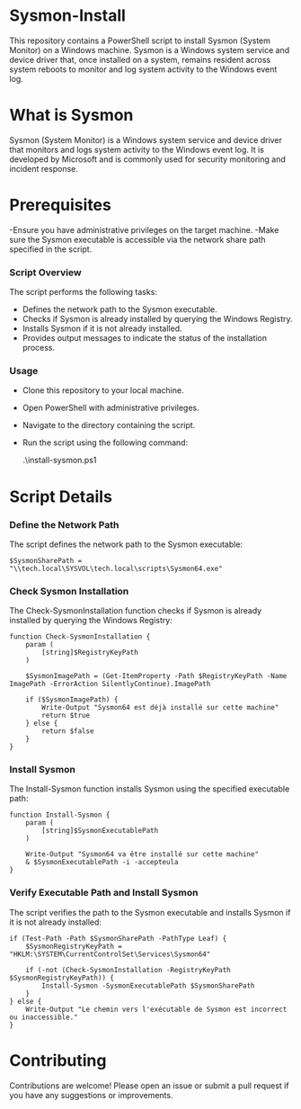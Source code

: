 # Sysmon-Install

This repository contains a PowerShell script to install Sysmon (System Monitor) on a Windows machine. Sysmon is a Windows system service and device driver that, once installed on a system, remains resident across system reboots to monitor and log system activity to the Windows event log.

# What is Sysmon 
Sysmon (System Monitor) is a Windows system service and device driver that monitors and logs system activity to the Windows event log. It is developed by Microsoft and is commonly used for security monitoring and incident response.

# Prerequisites
-Ensure you have administrative privileges on the target machine.
-Make sure the Sysmon executable is accessible via the network share path specified in the script.

### Script Overview
The script performs the following tasks:
- Defines the network path to the Sysmon executable.
- Checks if Sysmon is already installed by querying the Windows Registry.
- Installs Sysmon if it is not already installed.
- Provides output messages to indicate the status of the installation process.

### Usage
- Clone this repository to your local machine.
- Open PowerShell with administrative privileges.
- Navigate to the directory containing the script.
- Run the script using the following command:

    .\install-sysmon.ps1

# Script Details
### Define the Network Path
The script defines the network path to the Sysmon executable:

    $SysmonSharePath = "\\tech.local\SYSVOL\tech.local\scripts\Sysmon64.exe"

### Check Sysmon Installation
The Check-SysmonInstallation function checks if Sysmon is already installed by querying the Windows Registry:

    function Check-SysmonInstallation {
        param (
            [string]$RegistryKeyPath
        )
    
        $SysmonImagePath = (Get-ItemProperty -Path $RegistryKeyPath -Name ImagePath -ErrorAction SilentlyContinue).ImagePath
    
        if ($SysmonImagePath) {
            Write-Output "Sysmon64 est déjà installé sur cette machine"
            return $true
        } else {
            return $false
        }
    }

### Install Sysmon
The Install-Sysmon function installs Sysmon using the specified executable path:

    function Install-Sysmon {
        param (
            [string]$SysmonExecutablePath
        )
    
        Write-Output "Sysmon64 va être installé sur cette machine"
        & $SysmonExecutablePath -i -accepteula
    }

### Verify Executable Path and Install Sysmon
The script verifies the path to the Sysmon executable and installs Sysmon if it is not already installed:


    if (Test-Path -Path $SysmonSharePath -PathType Leaf) {
        $SysmonRegistryKeyPath = "HKLM:\SYSTEM\CurrentControlSet\Services\Sysmon64"
    
        if (-not (Check-SysmonInstallation -RegistryKeyPath $SysmonRegistryKeyPath)) {
            Install-Sysmon -SysmonExecutablePath $SysmonSharePath
        }
    } else {
        Write-Output "Le chemin vers l'exécutable de Sysmon est incorrect ou inaccessible."
    }


# Contributing
Contributions are welcome! Please open an issue or submit a pull request if you have any suggestions or improvements.

